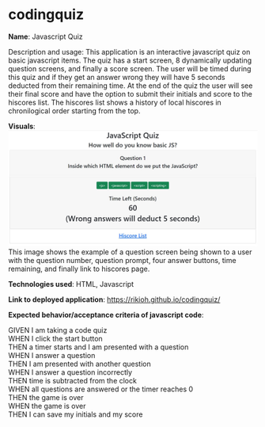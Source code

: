 # codingquiz

**Name**: Javascript Quiz

Description and usage: This application is an interactive javascript quiz on basic javascript items. The quiz has a start screen, 8 dynamically updating question screens, and finally a score screen. The user will be timed during this quiz and if they get an answer wrong they will have 5 seconds deducted from their remaining time. At the end of the quiz the user will see their final score and have the option to submit their initials and score to the hiscores list. The hiscores list shows a history of local hiscores in chronilogical order starting from the top.

**Visuals**: ![Expected output](./Assets/example.jpg "Expected output and user interaction") This image shows the example of a question screen being shown to a user with the question number, question prompt, four answer buttons, time remaining, and finally link to hiscores page.

**Technologies used**: HTML, Javascript

**Link to deployed application**: https://rikioh.github.io/codingquiz/

**Expected behavior/acceptance criteria of javascript code**:

GIVEN I am taking a code quiz<br>
WHEN I click the start button<br>
THEN a timer starts and I am presented with a question<br>
WHEN I answer a question<br>
THEN I am presented with another question<br>
WHEN I answer a question incorrectly<br>
THEN time is subtracted from the clock<br>
WHEN all questions are answered or the timer reaches 0<br>
THEN the game is over<br>
WHEN the game is over<br>
THEN I can save my initials and my score
